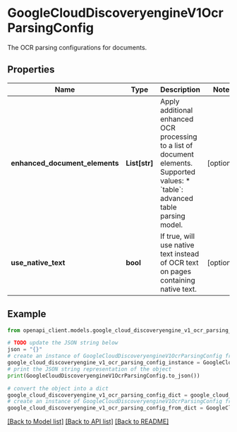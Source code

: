 # GoogleCloudDiscoveryengineV1OcrParsingConfig

The OCR parsing configurations for documents.

## Properties

Name | Type | Description | Notes
------------ | ------------- | ------------- | -------------
**enhanced_document_elements** | **List[str]** | Apply additional enhanced OCR processing to a list of document elements. Supported values: * &#x60;table&#x60;: advanced table parsing model. | [optional] 
**use_native_text** | **bool** | If true, will use native text instead of OCR text on pages containing native text. | [optional] 

## Example

```python
from openapi_client.models.google_cloud_discoveryengine_v1_ocr_parsing_config import GoogleCloudDiscoveryengineV1OcrParsingConfig

# TODO update the JSON string below
json = "{}"
# create an instance of GoogleCloudDiscoveryengineV1OcrParsingConfig from a JSON string
google_cloud_discoveryengine_v1_ocr_parsing_config_instance = GoogleCloudDiscoveryengineV1OcrParsingConfig.from_json(json)
# print the JSON string representation of the object
print(GoogleCloudDiscoveryengineV1OcrParsingConfig.to_json())

# convert the object into a dict
google_cloud_discoveryengine_v1_ocr_parsing_config_dict = google_cloud_discoveryengine_v1_ocr_parsing_config_instance.to_dict()
# create an instance of GoogleCloudDiscoveryengineV1OcrParsingConfig from a dict
google_cloud_discoveryengine_v1_ocr_parsing_config_from_dict = GoogleCloudDiscoveryengineV1OcrParsingConfig.from_dict(google_cloud_discoveryengine_v1_ocr_parsing_config_dict)
```
[[Back to Model list]](../README.md#documentation-for-models) [[Back to API list]](../README.md#documentation-for-api-endpoints) [[Back to README]](../README.md)


